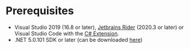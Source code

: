# Prerequisites
* Visual Studio 2019 (16.8 or later), [Jetbrains Rider](https://www.jetbrains.com/rider/) (2020.3 or later) or Visual Studio Code with the [C# Extension](https://code.visualstudio.com/docs/languages/dotnet).
* .NET 5.0.101 SDK or later (can be downloaded [here](https://dotnet.microsoft.com/download/dotnet/5.0))
